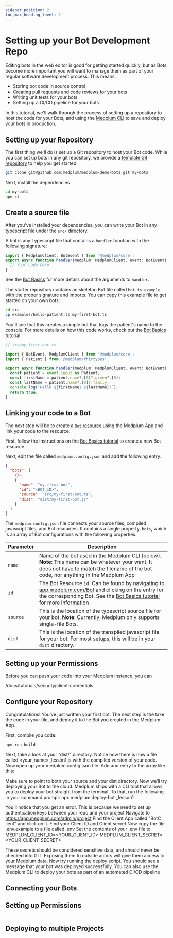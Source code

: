 ```yaml
---
sidebar_position: 2
toc_max_heading_level: 2
---
```


# Setting up your Bot Development Repo

Editing bots in the web editor is good for getting started quickly, but as Bots become more important you will want to manage them as part of your regular software development process. This means:

- Storing bot code in source control
- Creating pull requests and code reviews for your bots
- Writing unit tests for your bots
- Setting up a CI/CD pipeline for your bots

In this tutorial, we'll walk through the process of setting up a repository to host the code for your Bots, and using the [Medplum CLI](#) to save and deploy your bots in production.

## Setting up your Repository

The first thing we'll do is set up a Git repository to host your Bot code. While you can set up bots in any git repository, we provide a [template Git repository](https://github.com/medplum/medplum-demo-bots) to help you get started.

```bash
git clone git@github.com:medplum/medplum-demo-bots.git my-bots
```

Next, install the dependencies

```bash
cd my-bots
npm ci
```

## Create a source file

After you've installed your dependencies, you can write your Bot in any typescript file under the `src/` directory.

A bot is any Typescript file that contains a `handler` function with the following signature:

```ts
import { MedplumClient, BotEvent } from '@medplum/core';
export async function handler(medplum: MedplumClient, event: BotEvent): Promise<any> {
  // Your code here
}
```

See the [Bot Basics](/tutorials/bots/bots-basics#editing-a-bot) for more details about the arguments to `handler`.

The starter repository contains an skeleton Bot file called `bot.ts.example` with the proper signature and imports. You can copy this example file to get started on your own bots:

```bash
cd src
cp examples/hello-patient.ts my-first-bot.ts
```

You'll see that this creates a simple bot that logs the patient's name to the console. For more details on how this code works, check out the [Bot Basics](./bot-basics/#editing-a-bot) tutorial.

```ts
// src/my-first-bot.ts

import { BotEvent, MedplumClient } from '@medplum/core';
import { Patient } from '@medplum/fhirtypes';

export async function handler(medplum: MedplumClient, event: BotEvent): Promise<any> {
  const patient = event.input as Patient;
  const firstName = patient.name?.[0]?.given?.[0];
  const lastName = patient.name?.[0]?.family;
  console.log(`Hello ${firstName} ${lastName}!`);
  return true;
}
```

## Linking your code to a Bot

The next step will be to create a [`Bot` resource](/docs/api/fhir/medplum/bot) using the Medplum App and link your code to the resource.

First, follow the instructions on the [Bot Basics tutorial](./bot-basics/#creating-a-bot) to create a new Bot resource.

Next, edit the file called `medplum.config.json` and add the following entry:

```json
{
  "bots": [
    //…
    {
      "name": "my-first-bot",
      "id": "<BOT_ID>",
      "source": "src/my-first-bot.ts",
      "dist": "dist/my-first-bot.js"
    }
  ]
}
```

The `medplum.config.json` file connects your source files, compiled javascript files, and Bot resources. It contains a single property, `bots`, which is an array of Bot configurations with the following properties.

| Parameter | Description                                                                                                                                                                                                                  |
| --------- | ---------------------------------------------------------------------------------------------------------------------------------------------------------------------------------------------------------------------------- |
| `name`    | Name of the bot used in the Medplum CLI (below). **Note**: This name can be whatever your want. It does not have to match the filename of the bot code, nor anything in the Medplum App                                      |
| `id`      | The Bot Resource `id`. Can be found by navigating to [app.medplum.com/Bot](app.medplum.com/Bot) and clicking on the entry for the corresponding Bot. See the [Bot Basics tutorial](./bot-basics#bot_id) for more information |
| `source`  | This is the location of the typescript source file for your bot. **Note**: Currently, Medplum only supports single-file Bots.                                                                                                |
| `dist`    | This is the location of the transpiled javascript file for your bot. For most setups, this will be in your `dist` directory.                                                                                                 |

## Setting up your Permissions

Before you can push your code into your Medplum instance, you can

/docs/tutorials/security/client-credentials

## Configure your Repository

Congratulations! You’ve just written your first bot. The next step is the take the code in your file, and deploy it to the Bot you created in the Medplum App.

First, compile you code:

```bash
npm run build
```

Next, take a look at your “dist/” directory. Notice how there is now a file called <your_name>\_lesson1.js with the compiled version of your code.
Now open up your medplum.config.json file. Add and entry to the array like this:

Make sure to point to both your source and your dist directory.
Now we’ll try deploying your Bot to the cloud. Medplum ships with a CLI tool that allows you to deploy your bot straight from the terminal. To that, run the following in your command prompt:
npx medplum deploy-bot <your-name>\_lesson1

You’ll notice that you get an error. This is because we need to set up authentication keys between your repo and your project
Navigate to https://app.medplum.com/admin/project
Find the Client App called “BotC lient” and click on it. Find your Client ID and Client secret
Now copy the file .env.example to a file called .env
Set the contents of your .env file to
MEDPLUM_CLIENT_ID=<YOUR_CLIENT_ID>
MEDPLUM_CLIENT_SECRET=<YOUR_CLIENT_SECRET>

These secrets should be considered sensitive data, and should never be checked into GIT. Exposing them to outside actors will give them access to your Medplum data.
Now try running the deploy script. You should see a message that your bot was deployed successfully.
You can also use the Medplum CLI to deploy your bots as part of an automated CI/CD pipeline

## Connecting your Bots

## Setting up Permissions

```

```

## Deploying to multiple Projects
